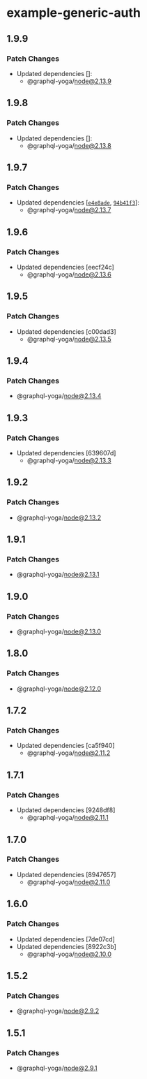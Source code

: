 # example-generic-auth

## 1.9.9

### Patch Changes

- Updated dependencies []:
  - @graphql-yoga/node@2.13.9

## 1.9.8

### Patch Changes

- Updated dependencies []:
  - @graphql-yoga/node@2.13.8

## 1.9.7

### Patch Changes

- Updated dependencies [[`e4e8ade`](https://github.com/dotansimha/graphql-yoga/commit/e4e8ade526c2aec7ea28218ca7795e96b867fc6b), [`94b41f3`](https://github.com/dotansimha/graphql-yoga/commit/94b41f30f598afb37db2438c736764e2a539cd10)]:
  - @graphql-yoga/node@2.13.7

## 1.9.6

### Patch Changes

- Updated dependencies [eecf24c]
  - @graphql-yoga/node@2.13.6

## 1.9.5

### Patch Changes

- Updated dependencies [c00dad3]
  - @graphql-yoga/node@2.13.5

## 1.9.4

### Patch Changes

- @graphql-yoga/node@2.13.4

## 1.9.3

### Patch Changes

- Updated dependencies [639607d]
  - @graphql-yoga/node@2.13.3

## 1.9.2

### Patch Changes

- @graphql-yoga/node@2.13.2

## 1.9.1

### Patch Changes

- @graphql-yoga/node@2.13.1

## 1.9.0

### Patch Changes

- @graphql-yoga/node@2.13.0

## 1.8.0

### Patch Changes

- @graphql-yoga/node@2.12.0

## 1.7.2

### Patch Changes

- Updated dependencies [ca5f940]
  - @graphql-yoga/node@2.11.2

## 1.7.1

### Patch Changes

- Updated dependencies [9248df8]
  - @graphql-yoga/node@2.11.1

## 1.7.0

### Patch Changes

- Updated dependencies [8947657]
  - @graphql-yoga/node@2.11.0

## 1.6.0

### Patch Changes

- Updated dependencies [7de07cd]
- Updated dependencies [8922c3b]
  - @graphql-yoga/node@2.10.0

## 1.5.2

### Patch Changes

- @graphql-yoga/node@2.9.2

## 1.5.1

### Patch Changes

- @graphql-yoga/node@2.9.1
